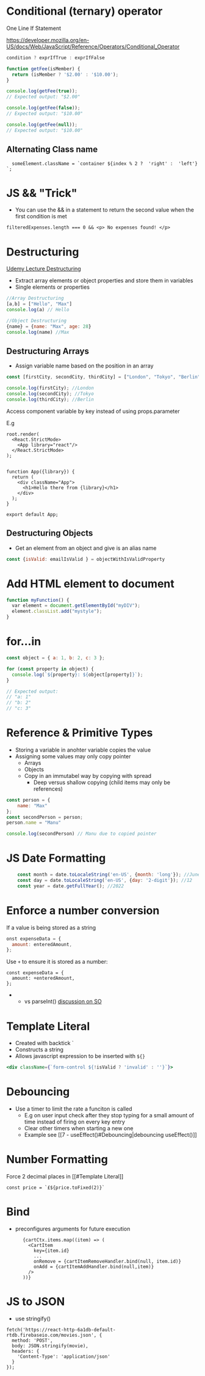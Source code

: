 # Conditional (ternary) operator
One Line If Statement

https://developer.mozilla.org/en-US/docs/Web/JavaScript/Reference/Operators/Conditional_Operator

```js
condition ? exprIfTrue : exprIfFalse
```

```js
function getFee(isMember) {
  return (isMember ? '$2.00' : '$10.00');
}

console.log(getFee(true));
// Expected output: "$2.00"

console.log(getFee(false));
// Expected output: "$10.00"

console.log(getFee(null));
// Expected output: "$10.00"
```

## Alternating Class name

```JS
  someElement.className = `container ${index % 2 ?  'right' :  'left'} `;
```

# JS && "Trick"

- You can use the && in a statement to return the second value when the first condition is met

```JS
filteredExpenses.length === 0 && <p> No expenses found! </p>
```

# Destructuring

[Udemy Lecture Destructuring](https://www.udemy.com/course/react-the-complete-guide-incl-redux/learn/lecture/8211798#overview)

- Extract array elements or object properties and store them in variables
- Single elements or properties

```js
//Array Destructuring
[a,b] = ["Hello", "Max"]
console.log(a) // Hello

//Object Destructuring
{name} = {name: "Max", age: 28}
console.log(name) //Max
```

## Destructuring Arrays

- Assign variable name based on the position in an array

```js
const [firstCity, secondCity, thirdCity] = ["London", "Tokyo", "Berlin"];

console.log(firstCity); //London
console.log(secondCity); //Tokyo
console.log(thirdCity); //Berlin
```

Access component variable by key instead of using props.parameter

E.g

```JSX
root.render(
  <React.StrictMode>
    <App library="react"/>
  </React.StrictMode>
);


function App({library}) {
  return (
    <div className="App">
      <h1>Hello there from {library}</h1>
    </div>
  );
}

export default App;

```

## Destructuring Objects

-  Get an element from an object and give is an alias name

```js
const {isValid: emailIsValid } = objectWithIsValidProperty
```

# Add HTML element to document
```js
function myFunction() {  
  var element = document.getElementById("myDIV");  
  element.classList.add("mystyle");  
}
```


# for...in

```js
const object = { a: 1, b: 2, c: 3 };

for (const property in object) {
  console.log(`${property}: ${object[property]}`);
}

// Expected output:
// "a: 1"
// "b: 2"
// "c: 3"

```


# Reference & Primitive Types

- Storing a variable in anohter variable copies the value
- Assigning some values may only copy pointer
	- Arrays
	- Objects
	- Copy in an immutabel way by copying with spread
		- Deep versus shallow copying (child items may only be references)

```js
const person = {
	name: "Max"
};
const secondPerson = person;
person.name = "Manu"

console.log(secondPerson) // Manu due to copied pointer
```

# JS Date Formatting

```js
    const month = date.toLocaleString('en-US', {month: 'long'}); //June
    const day = date.toLocaleString('en-US', {day: '2-digit'}); //12
    const year = date.getFullYear(); //2022
```


# Enforce a number conversion

If a value is being stored as a string

```js
onst expenseData = {
  amount: enteredAmount,
};
```

Use `+` to ensure it is stored as a number:

```JS
const expenseData = {
  amount: +enteredAmount,
};
```

- + vs parseInt() [discussion on SO](https://stackoverflow.com/questions/17106681/parseint-vs-unary-plus-when-to-use-which/17106701#17106701)

# Template Literal

- Created with backtick \`
- Constructs a string
- Allows javascript expression to be inserted with `${}`

```jsx
<div className={`form-control ${!isValid ? 'invalid' : ''}`}>
```

# Debouncing

- Use a timer to limit the rate a funciton is called
	- E.g on user input check after they stop typing for a small amount of time instead of firing on every key entry
	- Clear other timers when starting a new one
	- Example see [[7 - useEffect()#Debouncing|debouncing useEffect()]]

# Number Formatting

Force 2 decimal places in [[#Template Literal]]
```JS
const price = `£${price.toFixed(2)}`
```

# Bind

- preconfigures arguments for future execution

```JS
      {cartCtx.items.map((item) => (
        <CartItem
          key={item.id}
          ...
          onRemove = {cartItemRemoveHandler.bind(null, item.id)}
          onAdd = {cartItemAddHandler.bind(null,item)}
        />
	  ))}
```


# JS to JSON

- use stringify()

```JS
fetch('https://react-http-6a1db-default-rtdb.firebaseio.com/movies.json', {
  method: 'POST',
  body: JSON.stringify(movie),
  headers: {
	'Content-Type': 'application/json'
  }
});
```
